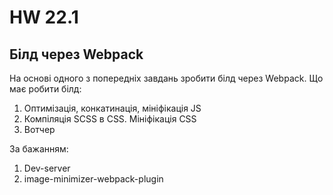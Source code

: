 # HW 22.1

## Білд через Webpack

На основі одного з попередніх завдань зробити білд через Webpack. Що має робити білд:

1. Оптимізація, конкатинація, мініфікація JS
2. Компіляція SCSS в CSS. Мініфікація CSS
3. Вотчер

За бажанням:

1. Dev-server
2. image-minimizer-webpack-plugin